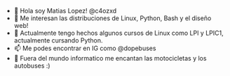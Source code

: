 - 👋 Hola soy Matias Lopez! @c4ozxd
- 👀 Me interesan las distribuciones de Linux, Python, Bash y el diseño web!
- 🌱 Actualmente tengo hechos algunos cursos de Linux como LPI y LPIC1, actualmente cursando Python.
- 📫 Me podes encontrar en IG como @dopebuses
- 💞️ Fuera del mundo informatico me encantan las motocicletas y los autobuses :)

<!---
c4ozxd/c4ozxd is a ✨ special ✨ repository because its `README.md` (this file) appears on your GitHub profile.
You can click the Preview link to take a look at your changes.
--->
